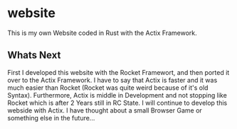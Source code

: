 # website
This is my own Website coded in Rust with the Actix Framework.
## Whats Next
First I developed this website with the Rocket Framewort, and then ported it over to the Actix Framework. I have to say that Actix is faster and it was much easier than Rocket (Rocket was quite weird because of it's old Syntax). Furthermore, Actix is middle in Development and not stopping like Rocket which is after 2 Years still in RC State. I will continue to develop this webside with Actix. I have thought about a small Browser Game or something else in the future...
